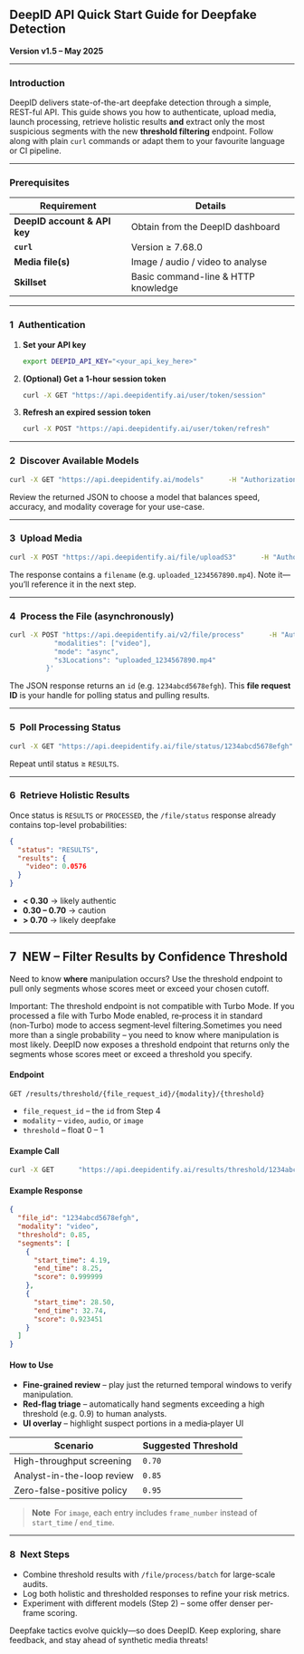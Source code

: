 ## DeepID API Quick Start Guide for Deepfake Detection  
**Version v1.5 – May 2025**

---

### Introduction  
DeepID delivers state-of-the-art deepfake detection through a simple, REST-ful API. This guide shows you how to authenticate, upload media, launch processing, retrieve holistic results **and** extract only the most suspicious segments with the new **threshold filtering** endpoint. Follow along with plain `curl` commands or adapt them to your favourite language or CI pipeline.

---

### Prerequisites  

| Requirement | Details |
|-------------|---------|
| **DeepID account & API key** | Obtain from the DeepID dashboard |
| **`curl`** | Version ≥ 7.68.0 |
| **Media file(s)** | Image / audio / video to analyse |
| **Skillset** | Basic command-line & HTTP knowledge |

---

### 1 Authentication  

1. **Set your API key**

   ```bash
   export DEEPID_API_KEY="<your_api_key_here>"
   ```

2. **(Optional) Get a 1-hour session token**

   ```bash
   curl -X GET "https://api.deepidentify.ai/user/token/session"         -H "Authorization: Bearer $DEEPID_API_KEY"
   ```

3. **Refresh an expired session token**

   ```bash
   curl -X POST "https://api.deepidentify.ai/user/token/refresh"         -H "Authorization: Bearer $DEEPID_API_KEY"
   ```

---

### 2 Discover Available Models  

```bash
curl -X GET "https://api.deepidentify.ai/models"      -H "Authorization: Bearer $DEEPID_API_KEY"
```

Review the returned JSON to choose a model that balances speed, accuracy, and modality coverage for your use-case.

---

### 3 Upload Media  

```bash
curl -X POST "https://api.deepidentify.ai/file/uploadS3"      -H "Authorization: Bearer $DEEPID_API_KEY"      -H "Content-Type: multipart/form-data"      -F "file=@/path/to/media.mp4"
```

The response contains a `filename` (e.g. `uploaded_1234567890.mp4`). Note it—you’ll reference it in the next step.

---

### 4 Process the File (asynchronously)  

```bash
curl -X POST "https://api.deepidentify.ai/v2/file/process"      -H "Authorization: Bearer $DEEPID_API_KEY"      -H "Content-Type: application/json"      -d '{
           "modalities": ["video"],
           "mode": "async",
           "s3Locations": "uploaded_1234567890.mp4"
         }'
```

The JSON response returns an `id` (e.g. `1234abcd5678efgh`). This **file request ID** is your handle for polling status and pulling results.

---

### 5 Poll Processing Status  

```bash
curl -X GET "https://api.deepidentify.ai/file/status/1234abcd5678efgh"      -H "Authorization: Bearer $DEEPID_API_KEY"
```

Repeat until status ≥ `RESULTS`.

---

### 6 Retrieve Holistic Results  

Once status is `RESULTS` or `PROCESSED`, the `/file/status` response already contains top-level probabilities:

```json
{
  "status": "RESULTS",
  "results": {
    "video": 0.0576
  }
}
```

* **< 0.30** → likely authentic  
* **0.30 – 0.70** → caution  
* **> 0.70** → likely deepfake  

---

## 7 NEW – Filter Results by Confidence Threshold  

Need to know **where** manipulation occurs? Use the threshold endpoint to pull only segments whose scores meet or exceed your chosen cutoff.

Important: The threshold endpoint is not compatible with Turbo Mode. If you processed a file with Turbo Mode enabled, re‑process it in standard (non‑Turbo) mode to access segment‑level filtering.Sometimes you need more than a single probability – you need to know where manipulation is most likely. DeepID now exposes a threshold endpoint that returns only the segments whose scores meet or exceed a threshold you specify.

#### Endpoint  

```
GET /results/threshold/{file_request_id}/{modality}/{threshold}
```

* `file_request_id` – the `id` from Step 4  
* `modality` – `video`, `audio`, or `image`  
* `threshold` – float 0 – 1

#### Example Call  

```bash
curl -X GET      "https://api.deepidentify.ai/results/threshold/1234abcd5678efgh/video/0.85"      -H "Authorization: Bearer $DEEPID_API_KEY"
```

#### Example Response  

```json
{
  "file_id": "1234abcd5678efgh",
  "modality": "video",
  "threshold": 0.85,
  "segments": [
    {
      "start_time": 4.19,
      "end_time": 8.25,
      "score": 0.999999
    },
    {
      "start_time": 28.50,
      "end_time": 32.74,
      "score": 0.923451
    }
  ]
}
```

#### How to Use  

* **Fine-grained review** – play just the returned temporal windows to verify manipulation.
* **Red-flag triage** – automatically hand segments exceeding a high threshold (e.g. 0.9) to human analysts.
* **UI overlay** – highlight suspect portions in a media‑player UI

| Scenario | Suggested Threshold |
|----------|--------------------|
| High-throughput screening | `0.70` |
| Analyst-in-the-loop review | `0.85` |
| Zero-false-positive policy | `0.95` |

> **Note** For `image`, each entry includes `frame_number` instead of `start_time` / `end_time`.

---

### 8 Next Steps  

* Combine threshold results with `/file/process/batch` for large-scale audits.  
* Log both holistic and thresholded responses to refine your risk metrics.  
* Experiment with different models (Step 2) – some offer denser per-frame scoring.

Deepfake tactics evolve quickly—so does DeepID. Keep exploring, share feedback, and stay ahead of synthetic media threats!
